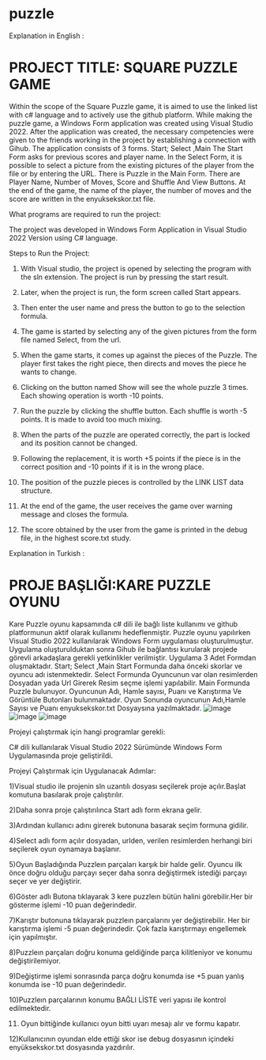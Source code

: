 # puzzle
Explanation in English :

# PROJECT TITLE: SQUARE PUZZLE GAME

Within the scope of the Square Puzzle game, it is aimed to use the linked list with c# language and to actively use the github platform.
While making the puzzle game, a Windows Form application was created using Visual Studio 2022.
After the application was created, the necessary competencies were given to the friends working in the project by establishing a connection with Gihub.
The application consists of 3 forms. Start; Select ,Main
The Start Form asks for previous scores and player name.
In the Select Form, it is possible to select a picture from the existing pictures of the player from the file or by entering the URL.
There is Puzzle in the Main Form. There are Player Name, Number of Moves, Score and Shuffle And View Buttons.
At the end of the game, the name of the player, the number of moves and the score are written in the enyuksekskor.txt file.

What programs are required to run the project:

The project was developed in Windows Form Application in Visual Studio 2022 Version using C# language.

Steps to Run the Project:

1) With Visual studio, the project is opened by selecting the program with the sln extension. The project is run by pressing the start result.

2) Later, when the project is run, the form screen called Start appears.

3) Then enter the user name and press the button to go to the selection formula.

4) The game is started by selecting any of the given pictures from the form file named Select, from the url.

5) When the game starts, it comes up against the pieces of the Puzzle. The player first takes the right piece, then directs and moves the piece he wants to change.

6) Clicking on the button named Show will see the whole puzzle 3 times. Each showing operation is worth -10 points.

7) Run the puzzle by clicking the shuffle button. Each shuffle is worth -5 points. It is made to avoid too much mixing.

8) When the parts of the puzzle are operated correctly, the part is locked and its position cannot be changed.

9) Following the replacement, it is worth +5 points if the piece is in the correct position and -10 points if it is in the wrong place.

10) The position of the puzzle pieces is controlled by the LINK LIST data structure.

11) At the end of the game, the user receives the game over warning message and closes the formula.

12) The score obtained by the user from the game is printed in the debug file, in the highest score.txt study.

Explanation in Turkish :

# PROJE BAŞLIĞI:KARE PUZZLE OYUNU

Kare Puzzle oyunu kapsamında c# dili ile bağlı liste kullanımı ve github platformunun aktif olarak kullanımı hedeflenmiştir.
Puzzle oyunu yapılırken Visual Studio 2022 kullanılarak Windows Form uygulaması oluşturulmuştur.
Uygulama oluşturulduktan sonra Gihub ile bağlantısı kurularak projede görevli arkadaşlara gerekli yetkinlikler verilmiştir.
Uygulama 3 Adet Formdan oluşmaktadır. Start; Select ,Main 
Start Formunda daha önceki skorlar ve oyuncu adı istenmektedir.
Select Formunda Oyuncunun var olan resimlerden Dosyadan yada Url Girerek Resim seçme işlemi yapılabilir.
Main Formunda Puzzle bulunuyor. Oyuncunun Adı, Hamle sayısı, Puanı ve Karıştırma Ve Görüntüle Butonları bulunmaktadır.
Oyun Sonunda oyuncunun Adı,Hamle Sayısı ve Puanı  enyuksekskor.txt Dosyaysına yazılmaktadır.
![image](https://user-images.githubusercontent.com/85456378/230621363-a4bd4e15-eea3-4125-9808-6a21dd60d65c.png)
![image](https://user-images.githubusercontent.com/85456378/230621479-ce548f85-08d7-4a55-80ab-877ec5d6dae9.png)
![image](https://user-images.githubusercontent.com/85456378/230621512-d89a5d29-d3af-4ab1-beba-1160527b096c.png)

Projeyi çalıştırmak için hangi programlar gerekli:

C# dili kullanılarak Visual Studio 2022 Sürümünde Windows Form Uygulamasında proje geliştirildi.

Projeyi Çalıştırmak için Uygulanacak Adımlar:

1)Visual studio ile projenin sln uzantılı dosyası seçilerek proje açılır.Başlat komutuna basılarak proje çalıştırılır.

2)Daha sonra proje çalıştırılınca Start adlı form  ekrana gelir. 

3)Ardından kullanıcı adını girerek butonuna basarak seçim formuna gidilir.

4)Select adlı form açılır dosyadan, urlden, verilen resimlerden herhangi biri seçilerek oyun oynamaya başlanır.

5)Oyun Başladığında Puzzleın parçaları karşık bir halde gelir. Oyuncu ilk önce doğru olduğu parçayı seçer daha sonra değiştirmek istediği parçayı seçer ve yer değiştirir.

6)Göster adlı Butona tıklayarak 3 kere puzzleın bütün halini görebilir.Her bir gösterme işlemi -10 puan değerindedir.

7)Karıştır butonuna tıklayarak puzzleın parçalarını yer değiştirebilir. Her bir karıştırma işlemi -5 puan değerindedir. Çok fazla karıştırmayı engellemek için yapılmıştır.

8)Puzzleın parçaları doğru konuma geldiğinde parça kilitleniyor ve konumu değiştirilemiyor.

9)Değiştirme işlemi sonrasında parça doğru konumda ise +5 puan yanlış konumda ise -10 puan değerindedir.

10)Puzzleın parçalarının konumu BAĞLI LİSTE veri yapısı ile kontrol edilmektedir.

11) Oyun bittiğinde kullanıcı oyun bitti uyarı mesajı alır ve formu kapatır. 

12)Kullanıcının oyundan elde ettiği skor ise debug dosyasının içindeki enyüksekskor.txt dosyasında yazdırılır.



